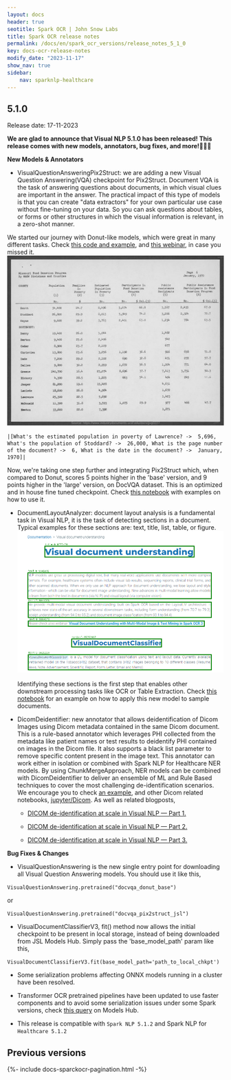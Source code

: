 ```yaml
---
layout: docs
header: true
seotitle: Spark OCR | John Snow Labs
title: Spark OCR release notes
permalink: /docs/en/spark_ocr_versions/release_notes_5_1_0
key: docs-ocr-release-notes
modify_date: "2023-11-17"
show_nav: true
sidebar:
    nav: sparknlp-healthcare
---
```


<div class="h3-box" markdown="1">

## 5.1.0

Release date: 17-11-2023


**We are glad to announce that Visual NLP 5.1.0 has been released! This release comes with new models, annotators, bug fixes, and more!📢📢📢**

**New Models &  Annotators**
* VisualQuestionAnsweringPix2Struct: we are adding a new Visual Question Answering(VQA) checkpoint for Pix2Struct. Document VQA is the task of answering questions about documents, in which visual clues are important in the answer.
The practical impact of this type of models is that you can create "data extractors" for your own particular use case without fine-tuning on your data. So you can ask questions about tables, or forms or other structures in which the visual information is relevant, in a zero-shot manner.

We started our journey with Donut-like models, which were great in many different tasks. Check [this code and example](https://nlp.johnsnowlabs.com/2023/01/17/docvqa_donut_base_en_3_2.html), and [this webinar](https://www.johnsnowlabs.com/watch-zero-shot-visual-question-answering/), in case you missed it.
![5.1.0](/assets/images/ocr/pix2struct_sample.png)

```
|[What's the estimated population in poverty of Lawrence? ->  5,696, What's the population of Stoddard? ->  26,000, What is the page number of the document? ->  6, What is the date in the document? ->  January, 1970]|

```

Now, we're taking one step further and integrating Pix2Struct which, when compared to Donut, scores 5 points higher in the 'base' version, and 9 points higher in the 'large' version, on DocVQA dataset. This is an optimized and in house fine tuned checkpoint.
Check [this notebook](https://github.com/JohnSnowLabs/spark-ocr-workshop/blob/master/jupyter/SparkOcrVisualQuestionAnsweringJsl.ipynb) with examples on how to use it.

* DocumentLayoutAnalyzer: document layout analysis is a fundamental task in Visual NLP, it is the task of detecting sections in a document. Typical examples for these sections are: text, title, list, table, or figure.
![5.1.0](/assets/images/ocr/dit-layout-sample.png)


 
   Identifying these sections is the first step that enables other downstream processing tasks like OCR or Table Extraction.
Check [this notebook](https://github.com/JohnSnowLabs/spark-ocr-workshop/blob/master/jupyter/SparkOCRDocumentLayoutAnalyzer.ipynb) for an example on how to apply this new model to sample documents.

* DicomDeidentifier: new annotator that allows deidentification of Dicom Images using Dicom metadata contained in the same Dicom document. This is a rule-based annotator which leverages PHI collected from the metadata like patient names or test results to deidentify PHI contained on images in the Dicom file. It also supports a black list parameter to remove specific content present in the image text.
This annotator can work either in isolation or combined with Spark NLP for Healthcare NER models. By using ChunkMergeApproach, NER models can be combined with DicomDeidentifier to deliver an ensemble of ML and Rule Based techniques to cover the most challenging de-identification scenarios.
We encourage you to check [an example](https://github.com/JohnSnowLabs/spark-ocr-workshop/blob/master/jupyter/Dicom/SparkOcrDicomDeIdentificationV3.ipynb), and other Dicom related notebooks,
[jupyter/Dicom](https://github.com/JohnSnowLabs/spark-ocr-workshop/tree/master/jupyter/Dicom).
As well as related blogposts,

    * [DICOM de-identification at scale in Visual NLP — Part 1.](https://medium.com/john-snow-labs/dicom-de-identification-at-scale-in-visual-nlp-part-1-68784177f5f0)

    * [DICOM de-identification at scale in Visual NLP — Part 2.](https://medium.com/john-snow-labs/dicom-de-identification-at-scale-in-visual-nlp-part-2-361af5e36412)

    * [DICOM de-identification at scale in Visual NLP — Part 3.](https://medium.com/john-snow-labs/dicom-de-identification-at-scale-in-visual-nlp-part-3-ac750be386cb)

**Bug Fixes & Changes**

+ VisualQuestionAnswering is the new single entry point for downloading all Visual Question Answering models. You should use it like this,

```
VisualQuestionAnswering.pretrained("docvqa_donut_base")
```

or 

```
VisualQuestionAnswering.pretrained("docvqa_pix2struct_jsl")	
```
* VisualDocumentClassifierV3, fit() method now allows the initial checkpoint to be present in local storage, instead of being downloaded from JSL Models Hub. Simply pass the 'base_model_path' param like this,
```
VisualDocumentClassifierV3.fit(base_model_path='path_to_local_chkpt')
```
* Some serialization problems affecting ONNX models running in a cluster have been resolved.
* Transformer OCR pretrained pipelines have been updated to use faster components and to avoid some serialization issues under some Spark versions, check [this query](https://nlp.johnsnowlabs.com/models?edition=Visual+NLP&type=pipeline) on Models Hub.

* This release is compatible with ```Spark NLP 5.1.2``` and Spark NLP for``` Healthcare 5.1.2```





</div><div class="prev_ver h3-box" markdown="1">

## Previous versions

</div>

{%- include docs-sparckocr-pagination.html -%}
